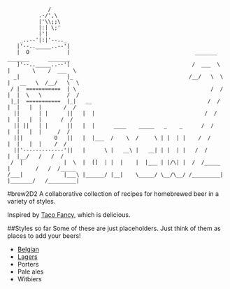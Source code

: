                  /
              .-/',\
              |'\\;;\
              |:| \;'
              |'|       
        _..--'|:|'--.._ 
       |'--.._____..--'| 
       |  O            |                                        _______    _______      _______
       ]'--.._____..--'[                                       /  ___  \  |       \    /  ___  \
      _|               |_                                     /__/   \  \ |   __   \  /__/   \  \
     / |  ===========  | \                                           /  / |  |  \   \        /  /
     |_|  ===========  |_|   __                                     /  /  |  |   |  |       /  /
      ||      | |      ||   |  |                                   /  /   |  |   |  |      /  /
      || ||   | |      ||   |  |      ____    _____   _    _      /  /    |  |   |  |     /  /
      |||          O   ||   |  |___  /    \  /     \ | |  | |    /  /     |  |   |  |    /  /
      ||'-------------'||   |      \ |   __\ |   __| | |  | |   /  /      |  |__/   /   /  /
     /  |             |  \  |  []  | |  |    |  |___ | |/\| |  /  /_____  |        /   /  /_____
    /___|             |___\ |______/ |__|    \_____/ \__/\__/ /_________| |_______/   /_________|

#brew2D2
A collaborative collection of recipes for homebrewed beer in a variety of styles.

Inspired by [Taco Fancy](https://github.com/sinker/tacofancy), which is delicious.

##Styles so far
Some of these are just placeholders. Just think of them as places to add your beers!

* [Belgian](https://github.com/mtdukes/brew2D2/tree/master/belgian)
* [Lagers](https://github.com/mtdukes/brew2D2/tree/master/lagers)
* Porters
* Pale ales
* Witbiers


